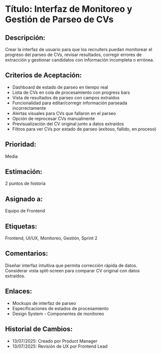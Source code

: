 # Título: Interfaz de Monitoreo y Gestión de Parseo de CVs

## Descripción: 
Crear la interfaz de usuario para que los recruiters puedan monitorear el progreso del parseo de CVs, revisar resultados, corregir errores de extracción y gestionar candidatos con información incompleta o errónea.

## Criterios de Aceptación:
- Dashboard de estado de parseo en tiempo real
- Lista de CVs en cola de procesamiento con progress bars
- Vista de resultados de parseo con campos extraídos
- Funcionalidad para editar/corregir información parseada incorrectamente
- Alertas visuales para CVs que fallaron en el parseo
- Opción de reprocesar CVs manualmente
- Previsualización del CV original junto a datos extraídos
- Filtros para ver CVs por estado de parseo (exitoso, fallido, en proceso)

## Prioridad: 
Media

## Estimación: 
2 puntos de historia

## Asignado a: 
Equipo de Frontend

## Etiquetas: 
Frontend, UI/UX, Monitoreo, Gestión, Sprint 2

## Comentarios: 
Diseñar interfaz intuitiva que permita corrección rápida de datos. Considerar vista split-screen para comparar CV original con datos extraídos.

## Enlaces: 
- Mockups de interfaz de parseo
- Especificaciones de estados de procesamiento
- Design System - Componentes de monitoreo

## Historial de Cambios:
- 13/07/2025: Creado por Product Manager
- 13/07/2025: Revisión de UX por Frontend Lead
